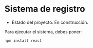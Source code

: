 <h1> Sistema de registro</h1>

- Estado del proyecto: En construcción.

Para ejecutar el sistema, debes poner:

`npm install react`
